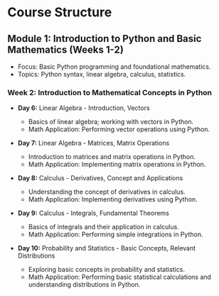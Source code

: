   # Course Structure

 ## Module 1: Introduction to Python and Basic Mathematics (Weeks 1-2)
- Focus: Basic Python programming and foundational mathematics.
- Topics: Python syntax, linear algebra, calculus, statistics.

### Week 2: Introduction to Mathematical Concepts in Python
- **Day 6:** Linear Algebra - Introduction, Vectors
  - Basics of linear algebra; working with vectors in Python.
  - Math Application: Performing vector operations using Python.

- **Day 7:** Linear Algebra - Matrices, Matrix Operations
  - Introduction to matrices and matrix operations in Python.
  - Math Application: Implementing matrix operations in Python.

- **Day 8:** Calculus - Derivatives, Concept and Applications
  - Understanding the concept of derivatives in calculus.
  - Math Application: Implementing derivatives using Python.

- **Day 9:** Calculus - Integrals, Fundamental Theorems
  - Basics of integrals and their application in calculus.
  - Math Application: Performing simple integrations in Python.

- **Day 10:** Probability and Statistics - Basic Concepts, Relevant Distributions
  - Exploring basic concepts in probability and statistics.
  - Math Application: Performing basic statistical calculations and understanding distributions in Python.